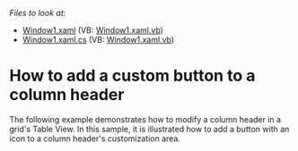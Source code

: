 <!-- default file list -->
*Files to look at*:

* [Window1.xaml](./CS/Window1.xaml) (VB: [Window1.xaml.vb](./VB/Window1.xaml.vb))
* [Window1.xaml.cs](./CS/Window1.xaml.cs) (VB: [Window1.xaml.vb](./VB/Window1.xaml.vb))
<!-- default file list end -->
# How to add a custom button to a column header


<p>The following example demonstrates how to modify a column header in a grid's Table View. In this sample, it is illustrated how to add a button with an icon to a column header's customization area.</p>

<br/>



